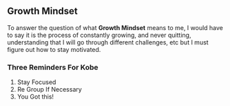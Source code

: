 ## Growth Mindset

To answer the question of what **Growth Mindset** means to me, I would have to say it is the process of constantly growing, and never quitting, understanding that I will go through different challenges, etc but I must figure out how to stay motivated.

### Three Reminders For Kobe
1. Stay Focused
2. Re Group If Necessary
3. You Got this!
